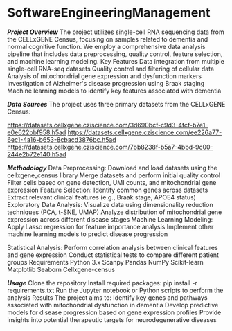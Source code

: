 # SoftwareEngineeringManagement
***Project Overview***
The project utilizes single-cell RNA sequencing data from the CELLxGENE Census, focusing on samples related to dementia and normal cognitive function. We employ a comprehensive data analysis pipeline that includes data preprocessing, quality control, feature selection, and machine learning modeling.
Key Features
Data integration from multiple single-cell RNA-seq datasets
Quality control and filtering of cellular data
Analysis of mitochondrial gene expression and dysfunction markers
Investigation of Alzheimer's disease progression using Braak staging
Machine learning models to identify key features associated with dementia

***Data Sources***
The project uses three primary datasets from the CELLxGENE Census:

https://datasets.cellxgene.cziscience.com/3d690bcf-c9d3-4fcf-b7e1-e0e622bbf958.h5ad
https://datasets.cellxgene.cziscience.com/ee226a77-6ec1-4a16-b653-8cbacd3876bc.h5ad
https://datasets.cellxgene.cziscience.com/7bb8238f-b5a7-4bbd-9c00-244e2b72e140.h5ad

***Methodology***
Data Preprocessing:
Download and load datasets using the cellxgene_census library
Merge datasets and perform initial quality control
Filter cells based on gene detection, UMI counts, and mitochondrial gene expression
Feature Selection:
Identify common genes across datasets
Extract relevant clinical features (e.g., Braak stage, APOE4 status)
Exploratory Data Analysis:
Visualize data using dimensionality reduction techniques (PCA, t-SNE, UMAP)
Analyze distribution of mitochondrial gene expression across different disease stages
Machine Learning Modeling:
Apply Lasso regression for feature importance analysis
Implement other machine learning models to predict disease progression

Statistical Analysis:
Perform correlation analysis between clinical features and gene expression
Conduct statistical tests to compare different patient groups
Requirements
Python 3.x
Scanpy
Pandas
NumPy
Scikit-learn
Matplotlib
Seaborn
Cellxgene-census

***Usage***
Clone the repository
Install required packages: pip install -r requirements.txt
Run the Jupyter notebook or Python scripts to perform the analysis
Results
The project aims to:
Identify key genes and pathways associated with mitochondrial dysfunction in dementia
Develop predictive models for disease progression based on gene expression profiles
Provide insights into potential therapeutic targets for neurodegenerative diseases
